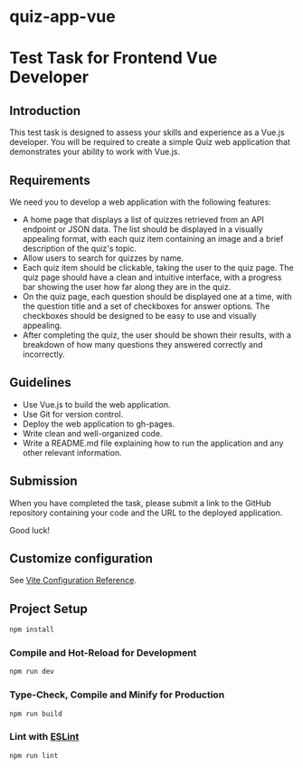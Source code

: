 # quiz-app-vue

# Test Task for Frontend Vue Developer

## Introduction

This test task is designed to assess your skills and experience as a Vue.js developer. You will be required to create a simple Quiz web application that demonstrates your ability to work with Vue.js.

## Requirements

We need you to develop a web application with the following features:

- A home page that displays a list of quizzes retrieved from an API endpoint or JSON data. The list should be displayed in a visually appealing format, with each quiz item containing an image and a brief description of the quiz's topic.
- Allow users to search for quizzes by name.
- Each quiz item should be clickable, taking the user to the quiz page. The quiz page should have a clean and intuitive interface, with a progress bar showing the user how far along they are in the quiz.
- On the quiz page, each question should be displayed one at a time, with the question title and a set of checkboxes for answer options. The checkboxes should be designed to be easy to use and visually appealing.
- After completing the quiz, the user should be shown their results, with a breakdown of how many questions they answered correctly and incorrectly.

## Guidelines

- Use Vue.js to build the web application.
- Use Git for version control.
- Deploy the web application to gh-pages.
- Write clean and well-organized code.
- Write a README.md file explaining how to run the application and any other relevant information.

## Submission

When you have completed the task, please submit a link to the GitHub repository containing your code and the URL to the deployed application.

Good luck!

## Customize configuration

See [Vite Configuration Reference](https://vitejs.dev/config/).

## Project Setup

```sh
npm install
```

### Compile and Hot-Reload for Development

```sh
npm run dev
```

### Type-Check, Compile and Minify for Production

```sh
npm run build
```

### Lint with [ESLint](https://eslint.org/)

```sh
npm run lint
```
